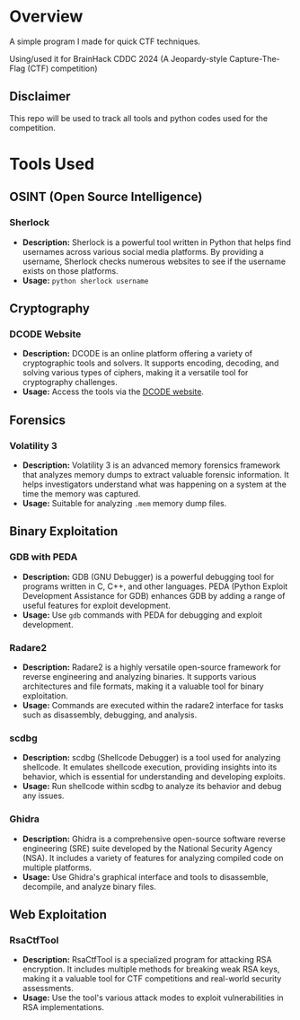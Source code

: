 # Overview #
A simple program I made for quick CTF techniques.

Using/used it for BrainHack CDDC 2024 (A Jeopardy-style Capture-The-Flag (CTF) competition)

## Disclaimer ##
This repo will be used to track all tools and python codes used for the competition.

# Tools Used #

## OSINT (Open Source Intelligence)

### Sherlock
- **Description:** Sherlock is a powerful tool written in Python that helps find usernames across various social media platforms. By providing a username, Sherlock checks numerous websites to see if the username exists on those platforms.
- **Usage:** `python sherlock username`

## Cryptography

### DCODE Website
- **Description:** DCODE is an online platform offering a variety of cryptographic tools and solvers. It supports encoding, decoding, and solving various types of ciphers, making it a versatile tool for cryptography challenges.
- **Usage:** Access the tools via the [DCODE website](https://www.dcode.fr/).

## Forensics

### Volatility 3
- **Description:** Volatility 3 is an advanced memory forensics framework that analyzes memory dumps to extract valuable forensic information. It helps investigators understand what was happening on a system at the time the memory was captured.
- **Usage:** Suitable for analyzing `.mem` memory dump files.

## Binary Exploitation

### GDB with PEDA
- **Description:** GDB (GNU Debugger) is a powerful debugging tool for programs written in C, C++, and other languages. PEDA (Python Exploit Development Assistance for GDB) enhances GDB by adding a range of useful features for exploit development.
- **Usage:** Use `gdb` commands with PEDA for debugging and exploit development.

### Radare2
- **Description:** Radare2 is a highly versatile open-source framework for reverse engineering and analyzing binaries. It supports various architectures and file formats, making it a valuable tool for binary exploitation.
- **Usage:** Commands are executed within the radare2 interface for tasks such as disassembly, debugging, and analysis.

### scdbg
- **Description:** scdbg (Shellcode Debugger) is a tool used for analyzing shellcode. It emulates shellcode execution, providing insights into its behavior, which is essential for understanding and developing exploits.
- **Usage:** Run shellcode within scdbg to analyze its behavior and debug any issues.

### Ghidra
- **Description:** Ghidra is a comprehensive open-source software reverse engineering (SRE) suite developed by the National Security Agency (NSA). It includes a variety of features for analyzing compiled code on multiple platforms.
- **Usage:** Use Ghidra's graphical interface and tools to disassemble, decompile, and analyze binary files.

## Web Exploitation

### RsaCtfTool
- **Description:** RsaCtfTool is a specialized program for attacking RSA encryption. It includes multiple methods for breaking weak RSA keys, making it a valuable tool for CTF competitions and real-world security assessments.
- **Usage:** Use the tool's various attack modes to exploit vulnerabilities in RSA implementations.
